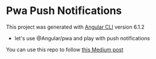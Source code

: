 # Pwa Push Notifications

This project was generated with [Angular CLI](https://github.com/angular/angular-cli) version 6.1.2

* let's use @Angular/pwa and play with push notifications

You can use this repo to follow [this Medium post](https://medium.com/)
